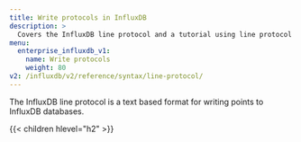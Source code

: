 ```yaml
---
title: Write protocols in InfluxDB
description: >
  Covers the InfluxDB line protocol and a tutorial using line protocol to write data to InfluxDB.
menu:
  enterprise_influxdb_v1:
    name: Write protocols
    weight: 80
v2: /influxdb/v2/reference/syntax/line-protocol/
---
```


The InfluxDB line protocol is a text based format for writing points to InfluxDB databases.

{{< children hlevel="h2" >}}

